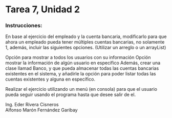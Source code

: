 # Tarea 7, Unidad 2

### Instrucciones:

En base al ejercicio del empleado y la cuenta bancaria, modificarlo para que ahora un empleado pueda tener múltiples cuentas bancarias, no solamente 1, además, incluir las siguientes opciones. (Utilizar un arreglo o un arrayList)

Opción para mostrar a todos los usuarios con su información
Opción mostrar la información de algún usuario en específico
Además, crear una clase llamad Banco, y que pueda almacenar todas las cuentas bancarias existentes en el sistema, y añadirle la opción para poder listar todas las cuentas existentes y alguna en específico.

Realizar el ejercicio utilizando un menú (en consola) para que el usuario pueda seguir usando el programa hasta que desee salir de el.

Ing. Eder Rivera Cisneros  
Alfonso Marón Fernández Garibay